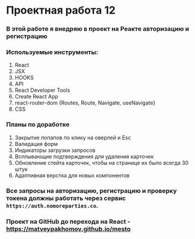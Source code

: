 # Проектная работа 12
### В этой работе я внедряю в проект на Реакте авторизацию и регистрацию
### Используемые инструменты:
1. React
2. JSX
3. HOOKS
4. API
5. React Developer Tools
6. Create React App
7. react-router-dom {Routes, Route, Navigate, useNavigate}
8. CSS

### Планы по доработке
1. Закрытие попапов по клику на оверлей и Esc
2. Валидация форм
3. Индикаторы загрузки запросов
4. Всплывающие подтверждения для удаления карточек
5. Обновление стейта карточек, чтобы на странице их было всегда 30 штук
6. Адаптивная верстка для новых компонентов

### Все запросы на авторизацию, регистрацию и проверку токена должны работать через сервис `https://auth.nomoreparties.co`.

### Проект на GitHub до перехода на React - https://matveypakhomov.github.io/mesto
